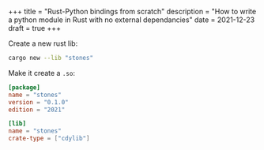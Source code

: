 +++
title = "Rust-Python bindings from scratch"
description = "How to write a python module in Rust with no external dependancies"
date = 2021-12-23
draft = true
+++


Create a new rust lib:
```bash
cargo new --lib "stones"
```

Make it create a `.so`:
```toml
[package]
name = "stones"
version = "0.1.0"
edition = "2021"

[lib]
name = "stones"
crate-type = ["cdylib"]
```


```rust
```